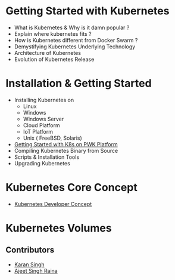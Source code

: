 # Getting Started with Kubernetes

- What is Kubernetes & Why is it damn popular ?
- Explain where kubernetes fits ?
- How is Kubernetes different from Docker Swarm ?
- Demystifying Kubernetes Underlying Technology
- Architecture of Kubernetes
- Evolution of Kubernetes Release

# Installation & Getting Started

- Installing Kubernetes on
   - Linux
   - Windows
   - Windows Server
   - Cloud Platform
   - IoT Platform
   - Unix ( FreeBSD, Solaris)
- [Getting Started with K8s on PWK Platform](https://github.com/collabnix/dockerlabs/blob/master/kubernetes/beginners/getting-started-on-pwk.md)
- Compiling Kubernetes Binary from Source
- Scripts & Installation Tools
- Upgrading Kubernetes

# Kubernetes Core Concept

- [Kubernetes Developer Concept](https://github.com/collabnix/dockerlabs/blob/master/kubernetes/beginners/k8s-core-concepts.md)

# Kubernetes Volumes

## Contributors

- [Karan Singh](karangandhi0007@gmail.com)
- [Ajeet Singh Raina](ajeetraina@gmail.com)
